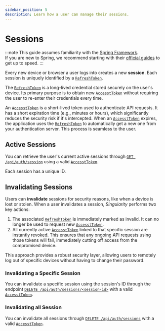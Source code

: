 ```yaml
---
sidebar_position: 5
description: Learn how a user can manage their sessions.
---
```


# Sessions

:::note
This guide assumes familiarity with the [Spring Framework](https://spring.io).  
If you are new to Spring, we recommend starting with their [official guides](https://spring.io/quickstart) to get up to speed.
:::

Every new device or browser a user logs into creates a new **session**. 
Each session is uniquely identified by a [`RefreshToken`](./tokens#refresh-token).

The [`RefreshToken`](./tokens#refresh-token) is a long-lived credential stored securely on the user's device. 
Its primary purpose is to obtain new [`AccesstToken`](./tokens#access-token) without requiring the user to re-enter their credentials every time.

An [`AccesstToken`](./tokens#access-token) is a short-lived token used to authenticate API requests. 
It has a short expiration time (e.g., minutes or hours), 
which significantly reduces the security risk if it's intercepted. 
When an [`AccesstToken`](./tokens#access-token) expires, 
the application uses the [`RefreshToken`](./tokens#refresh-token) to automatically get a new one from your authentication server. 
This process is seamless to the user.

## Active Sessions

You can retrieve the user's current active sessions through
[`GET /api/auth/session`](/swagger#/Sessions/getSessions) using a valid [`AccesstToken`](./tokens#access-token).

Each session has a unique ID.

## Invalidating Sessions

Users can **invalidate** sessions for security reasons, like when a device is lost or stolen. 
When a user invalidates a session, *Singularity* performs two key actions:

1. The associated [`RefreshToken`](./tokens#refresh-token) is immediately marked as invalid. 
    It can no longer be used to request new [`AccesstToken`](./tokens#access-token).
2. All currently active [`AccesstToken`](./tokens#access-token) linked to that specific session are instantly revoked. 
    This ensures that any ongoing API requests using those tokens will fail, immediately cutting off access from the compromised device.

This approach provides a robust security layer, 
allowing users to remotely log out of specific devices without having to change their password.

### Invalidating a Specific Session

You can invalidate a specific session using the session's ID through the endpoint
[`DELETE /api/auth/sessions/<session-id>`](/swagger#/Sessions/deleteSession)
with a valid [`AccesstToken`](./tokens#access-token).

### Invalidating all Session

You can invalidate all sessions through [`DELETE /api/auth/sessions`](/swagger#/Sessions/deleteAllSessions)
with a valid [`AccesstToken`](./tokens#access-token).
